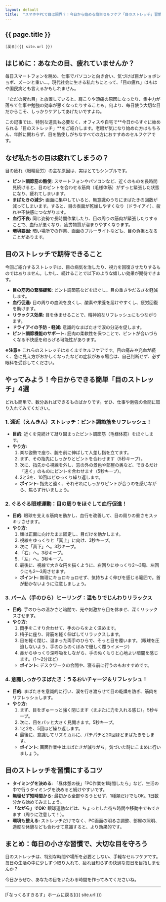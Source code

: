 ```yaml
---
layout: default 
title:  "スマホやPCで目は限界？！今日から始める簡単セルフケア「目のストレッチ」習慣"
---
```


 ## {{ page.title }}

    [戻る]({{ site.url }}) 

## はじめに：あなたの目、疲れていませんか？

毎日スマートフォンを眺め、仕事でパソコンと向き合い、気づけば目がショボショボ、ズーンと重い…。現代社会に生きる私たちにとって、「目の疲れ」はもはや国民病とも言えるかもしれません。

「ただの疲れ目」と放置していると、肩こりや頭痛の原因になったり、集中力が落ちて仕事や勉強の効率が悪くなったりすることも。何より、毎日使う大切な目だからこそ、しっかりケアしてあげたいですよね。

この記事では、特別な道具も必要なく、オフィスや自宅で**今日からすぐに始められる「目のストレッチ」**をご紹介します。老眼が気になり始めた方はもちろん、年齢に関わらず、目を酷使しがちなすべての方におすすめのセルフケアです。

## なぜ私たちの目は疲れてしまうの？

目の疲れ（眼精疲労）の主な原因は、実はとてもシンプルです。

* **ピント調節筋の酷使:** スマートフォンやパソコンなど、近くのものを長時間見続けると、目のピントを合わせる筋肉（毛様体筋）がずっと緊張した状態になり、疲れてしまいます。
* **まばたきの減少:** 画面に集中していると、無意識のうちにまばたきの回数が減ってしまいます。すると、目の表面が乾燥しやすくなり（ドライアイ）、疲れや不快感につながります。
* **血行不良:** 同じ姿勢で長時間作業したり、目の周りの筋肉が緊張したりすることで、血行が悪くなり、疲労物質が溜まりやすくなります。
* **環境要因:** 暗い場所での作業、画面のブルーライトなども、目の負担となることがあります。

## 目のストレッチで期待できること

今回ご紹介するストレッチは、目の病気を治したり、視力を回復させたりするものではありません。しかし、続けることで以下のような嬉しい効果が期待できます。

* **目の筋肉の緊張緩和:** ピント調節筋などをほぐし、目の重さやだるさを軽減します。
* **血行促進:** 目の周りの血流を良くし、酸素や栄養を届けやすくし、疲労回復を助けます。
* **リラックス効果:** 目を休ませることで、精神的なリフレッシュにもつながります。
* **ドライアイの予防・軽減:** 意識的なまばたきで涙の分泌を促します。
* **ピント調節機能のサポート:** 筋肉の柔軟性を保つことで、ピントが合いづらくなる不快感を和らげる可能性があります。

**※注意※** これらのストレッチはあくまでセルフケアです。目の痛みや充血が続く、急に見え方がおかしくなったなどの症状がある場合は、自己判断せず、必ず眼科を受診してください。

## やってみよう！今日からできる簡単「目のストレッチ」4選

どれも簡単で、数分あればできるものばかりです。ぜひ、仕事や勉強の合間に取り入れてみてください。

### 1. 遠近（えんきん）ストレッチ：ピント調節筋をリフレッシュ！

* **目的:** 近くを見続けて凝り固まったピント調節筋（毛様体筋）をほぐします。
* **やり方:**
    1.  楽な姿勢で座り、腕を前に伸ばして人差し指を立てます。
    2.  まず、その指先にしっかりとピントを合わせます（5秒キープ）。
    3.  次に、指先から視線を外し、窓の外の景色や部屋の奥など、できるだけ「遠く」のものにピントを合わせます（5秒キープ）。
    4.  2と3を、10回ほどゆっくり繰り返します。
    * **ポイント:** 指先と遠く、それぞれにしっかりピントが合うのを感じながら、焦らず行いましょう。

### 2. ぐるぐる眼球運動：目の周りをほぐして血行促進！

* **目的:** 眼球を支える筋肉を動かし、血行を改善して、目の周りの重さをスッキリさせます。
* **やり方:**
    1.  顔は正面に向けたまま固定し、目だけを動かします。
    2.  視線をゆっくりと「真上」に向け、3秒キープ。
    3.  次に「真下」へ。3秒キープ。
    4.  「右」へ。3秒キープ。
    5.  「左」へ。3秒キープ。
    6.  最後に、視線で大きな円を描くように、右回りにゆっくり2〜3周、左回りにも2〜3周させます。
    * **ポイント:** 無理にキョロキョロせず、気持ちよく伸びを感じる範囲で。首が動かないように注意しましょう。

### 3. パーム（手のひら）ヒーリング：温もりでじんわりリラックス

* **目的:** 手のひらの温かさと暗闇で、光や刺激から目を休ませ、深くリラックスさせます。
* **やり方:**
    1.  両手をこすり合わせて、手のひらをよく温めます。
    2.  椅子に座り、背筋を軽く伸ばしてリラックスします。
    3.  目を軽く閉じ、温まった両手のひらで、そっと目を覆います。（眼球を圧迫しないよう、手のひらのくぼみで優しく覆うイメージ）
    4.  鼻からゆっくり深呼吸をしながら、手のぬくもりと心地よい暗闇を感じます。（1〜2分ほど）
    * **ポイント:** デスクワークの合間や、寝る前に行うのもおすすめです。

### 4. 意識しっかりまばたき：うるおいチャージ＆リフレッシュ！

* **目的:** まばたきを意識的に行い、涙を行き渡らせて目の乾燥を防ぎ、筋肉をリフレッシュします。
* **やり方:**
    1.  まず、目をぎゅーっと強く閉じます（まぶたに力を入れる感じ）。5秒キープ。
    2.  次に、目をパッと大きく見開きます。5秒キープ。
    3.  1と2を、5回ほど繰り返します。
    4.  最後に、意識してリズミカルに、パチパチと20回ほどまばたきをします。
    * **ポイント:** 画面作業中はまばたきが減りがち。気づいた時にこまめに行いましょう。

## 目のストレッチを習慣にするコツ

* **タイミングを決める:** 「昼休憩の後」「PC作業を1時間したら」など、生活の中で行うタイミングを決めると続けやすいです。
* **無理せず短時間から:** 最初から全部やろうとせず、1種類だけでもOK。1日数分から始めてみましょう。
* **「ながら」でOK:** 眼球運動などは、ちょっとした待ち時間や移動中でもできます（周りに注意して！）。
* **環境も整える:** ストレッチだけでなく、PC画面の明るさ調整、部屋の照明、適度な休憩なども合わせて意識すると、より効果的です。

## まとめ：毎日の小さな習慣で、大切な目を守ろう

目のストレッチは、特別な時間や場所を必要としない、手軽なセルフケアです。毎日の生活の中に少しずつ取り入れて、疲れ目知らずの快適な毎日を目指しませんか？

今日からぜひ、あなたの目をいたわる時間を作ってみてくださいね。

---


[「なっくるすきるす」ホームに戻る]({{ site.url }}) 